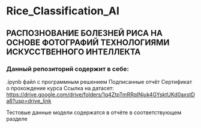 # Rice_Classification_AI

## РАСПОЗНОВАНИЕ БОЛЕЗНЕЙ РИСА НА ОСНОВЕ ФОТОГРАФИЙ ТЕХНОЛОГИЯМИ ИСКУССТВЕННОГО ИНТЕЛЛЕКТА

### Данный репозиторий содержит в себе:

.ipynb файл с программным решением
Подписанные отчёт
Сертификат о прохождение курса
Ссылка на датасет: https://drive.google.com/drive/folders/1q4ZtpTmRRqINjuk4GYsktUKd0axstDa8?usp=drive_link

Тестовые данные модели содержатся в отчёте в соответствующем разделе
